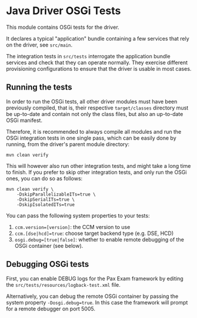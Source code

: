 <!--
Licensed to the Apache Software Foundation (ASF) under one
or more contributor license agreements.  See the NOTICE file
distributed with this work for additional information
regarding copyright ownership.  The ASF licenses this file
to you under the Apache License, Version 2.0 (the
"License"); you may not use this file except in compliance
with the License.  You may obtain a copy of the License at

  http://www.apache.org/licenses/LICENSE-2.0

Unless required by applicable law or agreed to in writing,
software distributed under the License is distributed on an
"AS IS" BASIS, WITHOUT WARRANTIES OR CONDITIONS OF ANY
KIND, either express or implied.  See the License for the
specific language governing permissions and limitations
under the License.
-->

# Java Driver OSGi Tests

This module contains OSGi tests for the driver.

It declares a typical "application" bundle containing a few services that rely 
on the driver, see `src/main`.

The integration tests in `src/tests` interrogate the application bundle services 
and check that they can operate normally. They exercise different provisioning
configurations to ensure that the driver is usable in most cases.

## Running the tests

In order to run the OSGi tests, all other driver modules must have been 
previously compiled, that is, their respective `target/classes` directory must 
be up-to-date and contain not only the class files, but also an up-to-date OSGi 
manifest.

Therefore, it is recommended to always compile all modules and run the OSGi
integration tests in one single pass, which can be easily done by running,
from the driver's parent module directory: 

    mvn clean verify
    
This will however also run other integration tests, and might take a long time
to finish. If you prefer to skip other integration tests, and only run the
OSGi ones, you can do so as follows:

    mvn clean verify \
        -DskipParallelizableITs=true \
        -DskipSerialITs=true \
        -DskipIsolatedITs=true

You can pass the following system properties to your tests:

1. `ccm.version=[version]`: the CCM version to use
2. `ccm.[dse|hcd]=true`: choose target backend type (e.g. DSE, HCD)
3. `osgi.debug=[true|false]`: whether to enable remote debugging of the OSGi container (see
   below).
   
## Debugging OSGi tests

First, you can enable DEBUG logs for the Pax Exam framework by editing the
`src/tests/resources/logback-test.xml` file.

Alternatively, you can debug the remote OSGi container by passing the system 
property `-Dosgi.debug=true`. In this case the framework will prompt for a
remote debugger on port 5005.
